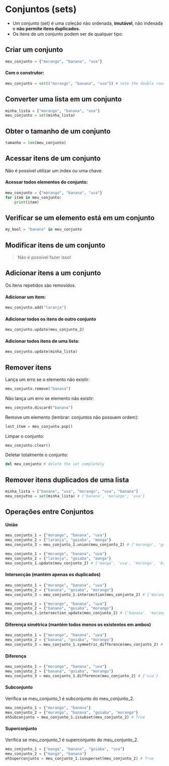 # Conjuntos (sets)

- Um conjunto (set) é uma coleção não ordenada, **imutável**, não indexada e **não permite itens duplicados**.  
- Os itens de um conjunto podem ser de qualquer tipo.  

## Criar um conjunto

~~~python
meu_conjunto = {"morango", "banana", "uva"}
~~~

#### Com o construtor:

~~~python
meu_conjunto = set(("morango", "banana", "uva")) # note the double round-brackets
~~~

## Converter uma lista em um conjunto

~~~python
minha_lista = ["morango", "banana", "uva"]
meu_conjunto = set(minha_lista)
~~~

## Obter o tamanho de um conjunto

~~~python
tamanho = len(meu_conjunto)
~~~

## Acessar itens de um conjunto

Não é possível utilizar um index ou uma chave.  

#### Acessar todos elementos do conjunto:

~~~python
meu_conjunto = {"morango", "banana", "uva"}
for item in meu_conjunto:
    print(item) 
~~~

## Verificar se um elemento está em um conjunto

~~~python
my_bool = "banana" in meu_conjunto
~~~

## Modificar itens de um conjunto

> Não é possível fazer isso!

## Adicionar itens a um conjunto

Os itens repetidos são removidos.  

#### Adicionar um item:

~~~python
meu_conjunto.add("laranja")
~~~

#### Adicionar todos os itens de outro conjunto

~~~python
meu_conjunto.update(meu_conjunto_2)
~~~

#### Adicionar todos itens de uma lista: 

~~~python
meu_conjunto.update(minha_lista)
~~~

## Remover itens

Lança um erro se o elemento não existir:

~~~python
meu_conjunto.remove("banana") 
~~~

Não lança um erro se elemento não existir:

~~~python
meu_conjunto.discard("banana") 
~~~

Remove um elemento (lembrar: conjuntos não possuem ordem):

~~~python
last_item = meu_conjunto.pop()
~~~

Limpar o conjunto:

~~~python
meu_conjunto.clear()
~~~

Deletar totalmente o conjunto:

~~~python
del meu_conjunto # delete the set completely
~~~

## Remover itens duplicados de uma lista

~~~python
minha_lista = ["banana", "uva", "morango", "uva", "banana"]
meu_conjutno = set(minha_lista) # {'banana', 'morango', 'uva'}
~~~

## Operações entre Conjuntos

#### União

~~~python
meu_conjunto_1 = {"morango", "banana", "uva"}
meu_conjunto_2 = {"laranja", "goiaba", "manga"}
meu_conjunto_3 = meu_conjunto_1.union(meu_conjunto_2) # {'morango', 'goiaba', 'laranja', 'uva', 'banana', 'manga'}
~~~

~~~python
meu_conjunto_1 = {"morango", "banana", "uva"}
meu_conjunto_2 = {"laranja", "goiaba", "manga"}
meu_conjunto_1.update(meu_conjunto_2) # {'manga', 'uva', 'morango', 'banana', 'laranja', 'goiaba'}
~~~

#### Intersecção (mantém apenas os duplicados)

~~~python
meu_conjunto_1 = {"morango", "banana", "uva"}
meu_conjunto_2 = {"banana", "goiaba", "morango"}
meu_conjunto_3 = meu_conjunto_1.intersection(meu_conjunto_2) # {'morango', 'banana'}
~~~

~~~python
meu_conjunto_1 = {"morango", "banana", "uva"}
meu_conjunto_2 = {"banana", "goiaba", "morango"}
meu_conjunto_1.intersection_update(meu_conjunto_2) # {'banana', 'morango'}
~~~

#### Diferença simétrica (mantém todos menos os existentes em ambos)

~~~python
meu_conjunto_1 = {"morango", "banana", "uva"}
meu_conjunto_2 = {"banana", "goiaba", "morango"}
meu_conjunto_3 = meu_conjunto_1.symmetric_difference(meu_conjunto_2) # {'uva', 'goiaba'}
~~~

#### Diferença

~~~python
meu_conjunto_1 = {"morango", "banana", "uva"}
meu_conjunto_2 = {"banana", "goiaba", "morango"}
meu_conjunto_3 = meu_conjunto_1.difference(meu_conjunto_2) # {'uva'}
~~~

#### Subconjunto

Verifica se meu_conjunto_1 é subconjunto do meu_conjunto_2.  

~~~python
meu_conjunto_1 = {"morango", "banana"}
meu_conjunto_2 = {"morango", "banana", "goiaba", "morango"}
ehSubconjunto = meu_conjunto_1.issubset(meu_conjunto_2) # True
~~~

#### Superconjunto

Verifica se meu_conjunto_1 é superconjunto do meu_conjunto_2.  

~~~python
meu_conjunto_1 = {"manga", "banana", "goiaba", "uva"}
meu_conjunto_2 = {"manga", "banana"}
ehSuperconjunto = meu_conjunto_1.issuperset(meu_conjunto_2) # True
~~~
